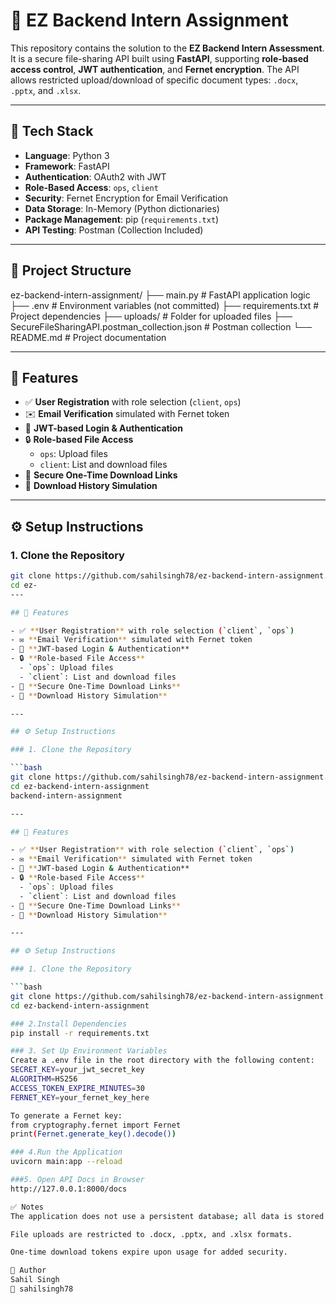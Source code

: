 # 📁 EZ Backend Intern Assignment

This repository contains the solution to the **EZ Backend Intern Assessment**. It is a secure file-sharing API built using **FastAPI**, supporting **role-based access control**, **JWT authentication**, and **Fernet encryption**. The API allows restricted upload/download of specific document types: `.docx`, `.pptx`, and `.xlsx`.

---

## 🔧 Tech Stack

- **Language**: Python 3  
- **Framework**: FastAPI  
- **Authentication**: OAuth2 with JWT  
- **Role-Based Access**: `ops`, `client`  
- **Security**: Fernet Encryption for Email Verification  
- **Data Storage**: In-Memory (Python dictionaries)  
- **Package Management**: pip (`requirements.txt`)  
- **API Testing**: Postman (Collection Included)

---

## 📁 Project Structure

ez-backend-intern-assignment/
├── main.py # FastAPI application logic
├── .env # Environment variables (not committed)
├── requirements.txt # Project dependencies
├── uploads/ # Folder for uploaded files
├── SecureFileSharingAPI.postman_collection.json # Postman collection
└── README.md # Project documentation

---

## 🔐 Features

- ✅ **User Registration** with role selection (`client`, `ops`)
- ✉️ **Email Verification** simulated with Fernet token
- 🔑 **JWT-based Login & Authentication**
- 🔒 **Role-based File Access**
  - `ops`: Upload files
  - `client`: List and download files
- 🔗 **Secure One-Time Download Links**
- 📜 **Download History Simulation**

---

## ⚙️ Setup Instructions

### 1. Clone the Repository

```bash
git clone https://github.com/sahilsingh78/ez-backend-intern-assignment.git
cd ez-
---

## 🔐 Features

- ✅ **User Registration** with role selection (`client`, `ops`)
- ✉️ **Email Verification** simulated with Fernet token
- 🔑 **JWT-based Login & Authentication**
- 🔒 **Role-based File Access**
  - `ops`: Upload files
  - `client`: List and download files
- 🔗 **Secure One-Time Download Links**
- 📜 **Download History Simulation**

---

## ⚙️ Setup Instructions

### 1. Clone the Repository

```bash
git clone https://github.com/sahilsingh78/ez-backend-intern-assignment.git
cd ez-backend-intern-assignment
backend-intern-assignment

---

## 🔐 Features

- ✅ **User Registration** with role selection (`client`, `ops`)
- ✉️ **Email Verification** simulated with Fernet token
- 🔑 **JWT-based Login & Authentication**
- 🔒 **Role-based File Access**
  - `ops`: Upload files
  - `client`: List and download files
- 🔗 **Secure One-Time Download Links**
- 📜 **Download History Simulation**

---

## ⚙️ Setup Instructions

### 1. Clone the Repository

```bash
git clone https://github.com/sahilsingh78/ez-backend-intern-assignment.git
cd ez-backend-intern-assignment

### 2.Install Dependencies
pip install -r requirements.txt

### 3. Set Up Environment Variables
Create a .env file in the root directory with the following content:
SECRET_KEY=your_jwt_secret_key
ALGORITHM=HS256
ACCESS_TOKEN_EXPIRE_MINUTES=30
FERNET_KEY=your_fernet_key_here

To generate a Fernet key:
from cryptography.fernet import Fernet
print(Fernet.generate_key().decode())

### 4.Run the Application
uvicorn main:app --reload

###5. Open API Docs in Browser
http://127.0.0.1:8000/docs

✅ Notes
The application does not use a persistent database; all data is stored in memory for simplicity.

File uploads are restricted to .docx, .pptx, and .xlsx formats.

One-time download tokens expire upon usage for added security.

📌 Author
Sahil Singh
📧 sahilsingh78

